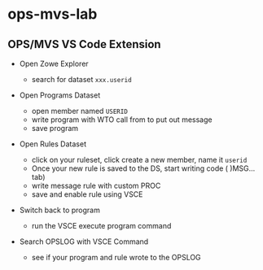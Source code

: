 # ops-mvs-lab

## OPS/MVS VS Code Extension
- Open Zowe Explorer
  - search for dataset `xxx.userid`
- Open Programs Dataset
  - open member named `USERID`
  - write program with WTO call from to put out message
  - save program

- Open Rules Dataset
  - click on your ruleset, click create a new member, name it `userid`
  - Once your new rule is saved to the DS, start writing code ( )MSG... tab)
  - write message rule with custom PROC
  - save and enable rule using VSCE

- Switch back to program
  - run the VSCE execute program command

- Search OPSLOG with VSCE Command
  - see if your program and rule wrote to the OPSLOG